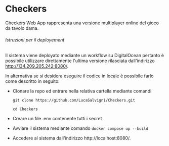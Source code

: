 # Checkers
Checkers Web App rappresenta una versione multiplayer online del gioco da tavolo dama. 

###### Istruzioni per il deployement

Il sistema viene deployato mediante un workflow su DigitalOcean pertanto è possibile utilizzare direttamente l'ultima versione rilasciata dall'indirizzo http://134.209.205.242:8080/.


In alternativa se si desidera eseguire il codice in locale è possibile farlo come descritto in seguito:
- Clonare la repo ed entrare nella relativa cartella mediante comandi

    `git clone https://github.com/LucaSalvigni/Checkers.git`

    `cd Checkers`
- Creare un file .env contenente tutti i secret

- Avviare il sistema mediante comando 
    `docker compose up --build`
- Accedere al sistema dall'indirizzo http://localhost:8080/.
